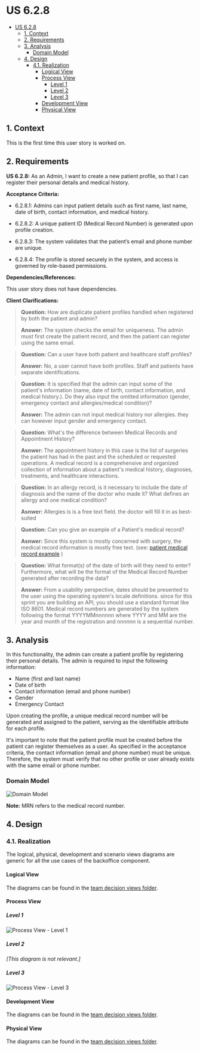 # US 6.2.8

<!-- TOC -->
- [US 6.2.8](#us-628)
  - [1. Context](#1-context)
  - [2. Requirements](#2-requirements)
  - [3. Analysis](#3-analysis)
    - [Domain Model](#domain-model)
  - [4. Design](#4-design)
    - [4.1. Realization](#41-realization)
      - [Logical View](#logical-view)
      - [Process View](#process-view)
        - [Level 1](#level-1)
        - [Level 2](#level-2)
        - [Level 3](#level-3)
      - [Development View](#development-view)
      - [Physical View](#physical-view)
<!-- TOC -->

## 1. Context

This is the first time this user story is worked on.

## 2. Requirements

**US 6.2.8:** As an Admin, I want to create a new patient profile, so that I can register their personal details and medical history.

**Acceptance Criteria:**

- 6.2.8.1:  Admins can input patient details such as first name, last name, date of birth, contact information, and medical history.

- 6.2.8.2: A unique patient ID (Medical Record Number) is generated upon profile creation.

- 6.2.8.3: The system validates that the patient’s email and phone number are unique.

- 6.2.8.4: The profile is stored securely in the system, and access is governed by role-based permissions.

**Dependencies/References:**

This user story does not have dependencies.

**Client Clarifications:**

> **Question:** How are duplicate patient profiles handled when registered by both the patient and admin?
>
> **Answer:** The system checks the email for uniqueness. The admin must first create the patient record, and then the patient can register using the same email.

> **Question:** Can a user have both patient and healthcare staff profiles?
>
> **Answer:** No, a user cannot have both profiles. Staff and patients have separate identifications.

> **Question:**  It is specified that the admin can input some of the patient's information (name, date of birth, contact information, and medical history.). Do they also input the omitted information (gender, emergency contact and allergies/medical condition)?
>
> **Answer:** The admin can not input medical history nor allergies. they can however input gender and emergency contact.

> **Question:** What's the difference between Medical Records and Appointment History?
>
> **Asnwer:** The appointment history in this case is the list of surgeries the patient has had in the past and the scheduled or requested operations. A medical record is a comprehensive and organized collection of information about a patient's medical history, diagnoses, treatments, and healthcare interactions.

> **Question:** In an allergy record, is it necessary to include the date of diagnosis and the name of the doctor who made it?
What defines an allergy and one medical condition?
>
> **Asnwer:** Allergies is is a free text field. the doctor will fill it in as best-suited

> **Question:** Can you give an example of a Patient's medical record?
>
> **Asnwer:** Since this system is mostly concerned with surgery, the medical record information is mostly free text. (see: [patient medical record example](patient-record-example.txt) )

> **Question:** What format(s) of the date of birth will they need to enter? Furthermore, what will be the format of the Medical Record Number generated after recording the data?
>
> **Answer:** From a usability perspective, dates should be presented to the user using the operating system's locale definitions. since for this sprint you are building an API, you should use a standard format like ISO 8601. Medical record numbers are generated by the system following the format YYYYMMnnnnnn where YYYY and MM are the year and month of the registration and nnnnnn is a sequential number.




## 3. Analysis

In this functionality, the admin can create a patient profile by registering their personal details. The admin is required to input the following information:

- Name (first and last name)
- Date of birth
- Contact information (email and phone number)
- Gender
- Emergency Contact

Upon creating the profile, a unique medical record number will be generated and assigned to the patient, serving as the identifiable attribute for each profile.

It's important to note that the patient profile must be created before the patient can register themselves as a user. As specified in the acceptance criteria, the contact information (email and phone number) must be unique. Therefore, the system must verify that no other profile or user already exists with the same email or phone number.

### Domain Model

![Domain Model](diagrams/domain-model.svg)

**Note:** MRN refers to the medical record number.

## 4. Design

### 4.1. Realization

The logical, physical, development and scenario views diagrams are generic for all the use cases of the backoffice component.

#### Logical View

The diagrams can be found in the [team decision views folder](../../team-decisions/views/general-views.md#1-logical-view).


#### Process View

##### Level 1

![Process View - Level 1](diagrams/level-1-process-view.svg)

##### Level 2

_[This diagram is not relevant.]_

##### Level 3

![Process View - Level 3](diagrams/level-3-process-view.svg)

#### Development View

The diagrams can be found in the [team decision views folder](../../team-decisions/views/general-views.md#3-development-view).

#### Physical View

The diagrams can be found in the [team decision views folder](../../team-decisions/views/general-views.md#4-physical-view).

